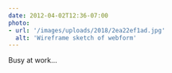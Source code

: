 ```yaml
---
date: 2012-04-02T12:36-07:00
photo:
- url: '/images/uploads/2018/2ea22ef1ad.jpg'
  alt: 'Wireframe sketch of webform'
---
```

Busy at work…
